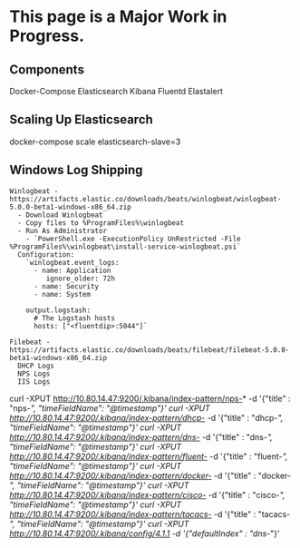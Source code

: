 # This page is a Major Work in Progress.

## Components
Docker-Compose
  Elasticsearch
  Kibana
  Fluentd
  Elastalert



## Scaling Up Elasticsearch
docker-compose scale elasticsearch-slave=3

## Windows Log Shipping
    Winlogbeat - https://artifacts.elastic.co/downloads/beats/winlogbeat/winlogbeat-5.0.0-beta1-windows-x86_64.zip
      - Download Winlogbeat
      - Copy files to %ProgramFiles%\winlogbeat
      - Run As Administrator
        - `PowerShell.exe -ExecutionPolicy UnRestricted -File %ProgramFiles%\winlogbeat\install-service-winlogbeat.psi`
      Configuration:
        `winlogbeat.event_logs:
          - name: Application
             ignore_older: 72h
          - name: Security
          - name: System

        output.logstash:
          # The Logstash hosts
          hosts: ["<fluentdip>:5044"]`

    Filebeat - https://artifacts.elastic.co/downloads/beats/filebeat/filebeat-5.0.0-beta1-windows-x86_64.zip
      DHCP Logs
      NPS Logs
      IIS Logs


curl -XPUT http://10.80.14.47:9200/.kibana/index-pattern/nps-* -d '{"title" : "nps-*",  "timeFieldName": "@timestamp"}'
curl -XPUT http://10.80.14.47:9200/.kibana/index-pattern/dhcp-* -d '{"title" : "dhcp-*",  "timeFieldName": "@timestamp"}'
curl -XPUT http://10.80.14.47:9200/.kibana/index-pattern/dns-* -d '{"title" : "dns-*",  "timeFieldName": "@timestamp"}'
curl -XPUT http://10.80.14.47:9200/.kibana/index-pattern/fluent-* -d '{"title" : "fluent-*",  "timeFieldName": "@timestamp"}'
curl -XPUT http://10.80.14.47:9200/.kibana/index-pattern/docker-* -d '{"title" : "docker-*",  "timeFieldName": "@timestamp"}'
curl -XPUT http://10.80.14.47:9200/.kibana/index-pattern/cisco-* -d '{"title" : "cisco-*",  "timeFieldName": "@timestamp"}'
curl -XPUT http://10.80.14.47:9200/.kibana/index-pattern/tacacs-* -d '{"title" : "tacacs-*",  "timeFieldName": "@timestamp"}'
curl -XPUT http://10.80.14.47:9200/.kibana/config/4.1.1 -d '{"defaultIndex" : "dns-*"}'
